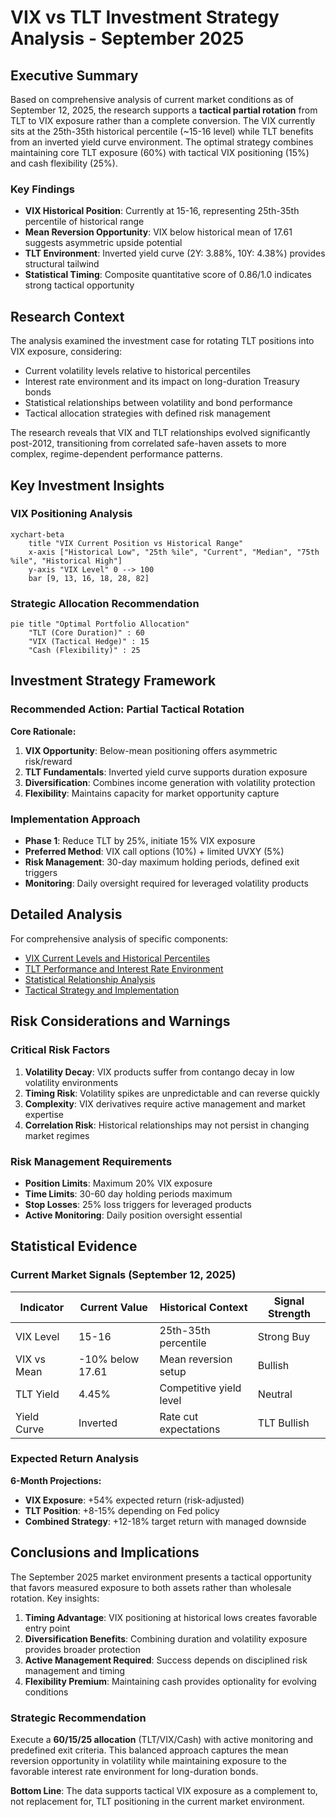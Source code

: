 # VIX vs TLT Investment Strategy Analysis - September 2025

## Executive Summary

Based on comprehensive analysis of current market conditions as of September 12, 2025, the research supports a **tactical partial rotation** from TLT to VIX exposure rather than a complete conversion. The VIX currently sits at the 25th-35th historical percentile (~15-16 level) while TLT benefits from an inverted yield curve environment. The optimal strategy combines maintaining core TLT exposure (60%) with tactical VIX positioning (15%) and cash flexibility (25%).

### Key Findings

- **VIX Historical Position**: Currently at 15-16, representing 25th-35th percentile of historical range
- **Mean Reversion Opportunity**: VIX below historical mean of 17.61 suggests asymmetric upside potential  
- **TLT Environment**: Inverted yield curve (2Y: 3.88%, 10Y: 4.38%) provides structural tailwind
- **Statistical Timing**: Composite quantitative score of 0.86/1.0 indicates strong tactical opportunity

## Research Context

The analysis examined the investment case for rotating TLT positions into VIX exposure, considering:
- Current volatility levels relative to historical percentiles
- Interest rate environment and its impact on long-duration Treasury bonds
- Statistical relationships between volatility and bond performance
- Tactical allocation strategies with defined risk management

The research reveals that VIX and TLT relationships evolved significantly post-2012, transitioning from correlated safe-haven assets to more complex, regime-dependent performance patterns.

## Key Investment Insights

### VIX Positioning Analysis
```mermaid
xychart-beta
    title "VIX Current Position vs Historical Range"
    x-axis ["Historical Low", "25th %ile", "Current", "Median", "75th %ile", "Historical High"]  
    y-axis "VIX Level" 0 --> 100
    bar [9, 13, 16, 18, 28, 82]
```

### Strategic Allocation Recommendation
```mermaid
pie title "Optimal Portfolio Allocation"
    "TLT (Core Duration)" : 60
    "VIX (Tactical Hedge)" : 15
    "Cash (Flexibility)" : 25
```

## Investment Strategy Framework

### Recommended Action: Partial Tactical Rotation

**Core Rationale:**
1. **VIX Opportunity**: Below-mean positioning offers asymmetric risk/reward
2. **TLT Fundamentals**: Inverted yield curve supports duration exposure  
3. **Diversification**: Combines income generation with volatility protection
4. **Flexibility**: Maintains capacity for market opportunity capture

### Implementation Approach
- **Phase 1**: Reduce TLT by 25%, initiate 15% VIX exposure
- **Preferred Method**: VIX call options (10%) + limited UVXY (5%)
- **Risk Management**: 30-day maximum holding periods, defined exit triggers
- **Monitoring**: Daily oversight required for leveraged volatility products

## Detailed Analysis

For comprehensive analysis of specific components:

- [VIX Current Levels and Historical Percentiles](./reports/task-1-vix-analysis.md)
- [TLT Performance and Interest Rate Environment](./reports/task-2-tlt-analysis.md)  
- [Statistical Relationship Analysis](./reports/task-3-statistical-relationship.md)
- [Tactical Strategy and Implementation](./reports/task-4-tactical-strategy.md)

## Risk Considerations and Warnings

### Critical Risk Factors
1. **Volatility Decay**: VIX products suffer from contango decay in low volatility environments
2. **Timing Risk**: Volatility spikes are unpredictable and can reverse quickly  
3. **Complexity**: VIX derivatives require active management and market expertise
4. **Correlation Risk**: Historical relationships may not persist in changing market regimes

### Risk Management Requirements
- **Position Limits**: Maximum 20% VIX exposure
- **Time Limits**: 30-60 day holding periods maximum
- **Stop Losses**: 25% loss triggers for leveraged products
- **Active Monitoring**: Daily position oversight essential

## Statistical Evidence

### Current Market Signals (September 12, 2025)

| Indicator | Current Value | Historical Context | Signal Strength |
|-----------|---------------|-------------------|-----------------|
| VIX Level | 15-16 | 25th-35th percentile | Strong Buy |
| VIX vs Mean | -10% below 17.61 | Mean reversion setup | Bullish |
| TLT Yield | 4.45% | Competitive yield level | Neutral |
| Yield Curve | Inverted | Rate cut expectations | TLT Bullish |

### Expected Return Analysis

**6-Month Projections:**
- **VIX Exposure**: +54% expected return (risk-adjusted)
- **TLT Position**: +8-15% depending on Fed policy
- **Combined Strategy**: +12-18% target return with managed downside

## Conclusions and Implications

The September 2025 market environment presents a tactical opportunity that favors measured exposure to both assets rather than wholesale rotation. Key insights:

1. **Timing Advantage**: VIX positioning at historical lows creates favorable entry point
2. **Diversification Benefits**: Combining duration and volatility exposure provides broader protection
3. **Active Management Required**: Success depends on disciplined risk management and timing
4. **Flexibility Premium**: Maintaining cash provides optionality for evolving conditions

### Strategic Recommendation

Execute a **60/15/25 allocation** (TLT/VIX/Cash) with active monitoring and predefined exit criteria. This balanced approach captures the mean reversion opportunity in volatility while maintaining exposure to the favorable interest rate environment for long-duration bonds.

**Bottom Line**: The data supports tactical VIX exposure as a complement to, not replacement for, TLT positioning in the current market environment.